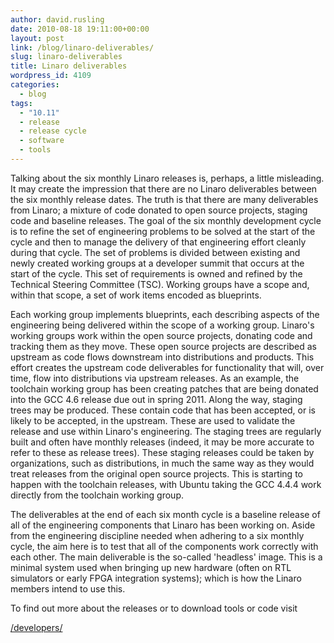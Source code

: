 ```yaml
---
author: david.rusling
date: 2010-08-18 19:11:00+00:00
layout: post
link: /blog/linaro-deliverables/
slug: linaro-deliverables
title: Linaro deliverables
wordpress_id: 4109
categories:
  - blog
tags:
  - "10.11"
  - release
  - release cycle
  - software
  - tools
---
```


Talking about the six monthly Linaro releases is, perhaps, a little misleading. It may create the impression that there are no Linaro deliverables between the six monthly release dates. The truth is that there are many deliverables from Linaro; a mixture of code donated to open source projects, staging code and baseline releases. The goal of the six monthly development cycle is to refine the set of engineering problems to be solved at the start of the cycle and then to manage the delivery of that engineering effort cleanly during that cycle. The set of problems is divided between existing and newly created working groups at a developer summit that occurs at the start of the cycle. This set of requirements is owned and refined by the Technical Steering Committee (TSC). Working groups have a scope and, within that scope, a set of work items encoded as blueprints.

Each working group implements blueprints, each describing aspects of the engineering being delivered within the scope of a working group. Linaro's working groups work within the open source projects, donating code and tracking them as they move. These open source projects are described as upstream as code flows downstream into distributions and products. This effort creates the upstream code deliverables for functionality that will, over time, flow into distributions via upstream releases. As an example, the toolchain working group has been creating patches that are being donated into the GCC 4.6 release due out in spring 2011. Along the way, staging trees may be produced. These contain code that has been accepted, or is likely to be accepted, in the upstream. These are used to validate the release and use within Linaro's engineering. The staging trees are regularly built and often have monthly releases (indeed, it may be more accurate to refer to these as release trees). These staging releases could be taken by organizations, such as distributions, in much the same way as they would treat releases from the original open source projects. This is starting to happen with the toolchain releases, with Ubuntu taking the GCC 4.4.4 work directly from the toolchain working group.

<!-- more -->

The deliverables at the end of each six month cycle is a baseline release of all of the engineering components that Linaro has been working on. Aside from the engineering discipline needed when adhering to a six monthly cycle, the aim here is to test that all of the components work correctly with each other. The main deliverable is the so-called 'headless' image. This is a minimal system used when bringing up new hardware (often on RTL simulators or early FPGA integration systems); which is how the Linaro members intend to use this.

To find out more about the releases or to download tools or code visit

[/developers/](/developers/)
